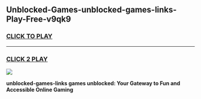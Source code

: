 
## Unblocked-Games-unblocked-games-links-Play-Free-v9qk9
<h3>
<a href="https://premium76.site?title=unblocked-games-links&ref=23A">CLICK TO PLAY</a></h3>
<hr>

<h3>
<a href="https://premium76.site?title=unblocked-games-links&ref=23A">CLICK 2 PLAY</a>
  
</h3>

<a href="https://premium76.site?title=unblocked-games-links&ref=23A"><img src="https://clearcache.store/games.png"></a>


**unblocked-games-links games unblocked: Your Gateway to Fun and Accessible Online Gaming**
